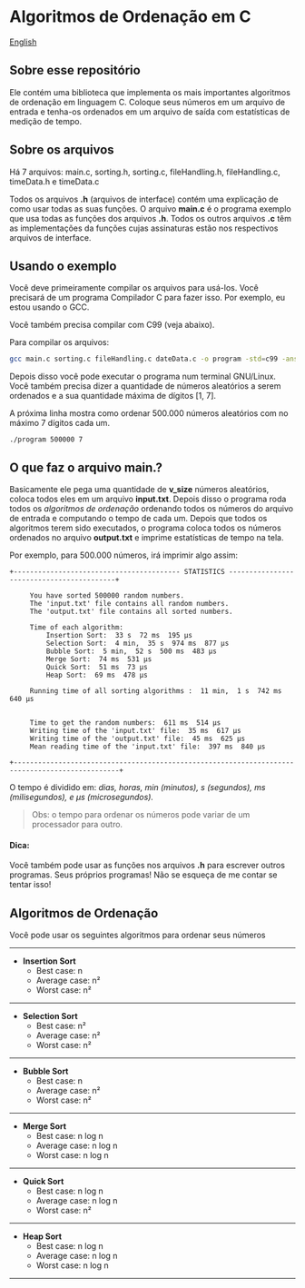 # Algoritmos de Ordenação em C
<a href="https://github.com/lucaslopespj/c-sorting-algorithms#readme">English</a>

## Sobre esse repositório

Ele contém uma biblioteca que implementa os mais importantes algoritmos de ordenação em linguagem C. Coloque seus números em um arquivo de entrada e tenha-os ordenados em um arquivo de saída com estatísticas de medição de tempo.

## Sobre os arquivos
Há 7 arquivos: main.c, sorting.h, sorting.c, fileHandling.h, fileHandling.c, timeData.h e timeData.c

Todos os arquivos **.h** (arquivos de interface) contém uma explicação de como usar todas as suas funções. O arquivo **main.c** é o programa exemplo que usa todas as funções dos arquivos **.h**. Todos os outros arquivos **.c** têm as implementações da funções cujas assinaturas estão nos respectivos arquivos de interface.


## Usando o exemplo
Você deve primeiramente compilar os arquivos para usá-los. Você precisará de um programa Compilador C para fazer isso. Por exemplo, eu estou usando o GCC.

Você também precisa compilar com C99 (veja abaixo).

Para compilar os arquivos:

```bash
gcc main.c sorting.c fileHandling.c dateData.c -o program -std=c99 -ansi -pedantic -O2 -lm 
```

Depois disso você pode executar o programa num terminal GNU/Linux. Você também precisa dizer a quantidade de números aleatórios a serem ordenados e a sua quantidade máxima de dígitos [1, 7].

A próxima linha mostra como ordenar 500.000 números aleatórios com no máximo 7 dígitos cada um.
```
./program 500000 7
```

## O que faz o arquivo main.?
Basicamente ele pega uma quantidade de **v_size** números aleatórios, coloca todos eles em um arquivo **input.txt**. Depois disso o programa roda todos os _algoritmos de ordenação_ ordenando todos os números do arquivo de entrada e computando o tempo de cada um.
Depois que todos os algoritmos terem sido executados, o programa coloca todos os números ordenados no arquivo **output.txt** e imprime estatísticas de tempo na tela.

Por exemplo, para 500.000 números, irá imprimir algo assim:

    +----------------------------------------- STATISTICS ------------------------------------------+

         You have sorted 500000 random numbers.
         The 'input.txt' file contains all random numbers.
         The 'output.txt' file contains all sorted numbers.

         Time of each algorithm:
             Insertion Sort:  33 s  72 ms  195 µs
             Selection Sort:  4 min,  35 s  974 ms  877 µs
             Bubble Sort:  5 min,  52 s  500 ms  483 µs
             Merge Sort:  74 ms  531 µs
             Quick Sort:  51 ms  73 µs
             Heap Sort:  69 ms  478 µs

         Running time of all sorting algorithms :  11 min,  1 s  742 ms  640 µs


         Time to get the random numbers:  611 ms  514 µs
         Writing time of the 'input.txt' file:  35 ms  617 µs
         Writing time of the 'output.txt' file:  45 ms  625 µs
         Mean reading time of the 'input.txt' file:  397 ms  840 µs

    +------------------------------------------------------------------------------------------------+



O tempo é dividido em: _dias, horas, min (minutos), s (segundos), ms (milisegundos), e µs (microsegundos)._

> Obs: o tempo para ordenar os números pode variar de  um processador para outro.

#### Dica:
Você também pode usar as funções nos arquivos **.h** para escrever outros programas. Seus próprios programas! Não se esqueça de me contar se tentar isso!


## Algoritmos de Ordenação
Você pode usar os seguintes algoritmos para ordenar seus números

---
- **Insertion Sort** 
    - Best case: n
    - Average case: n²
    - Worst case: n²
---
- **Selection Sort**
    - Best case: n²
    - Average case: n²
    - Worst case: n²
---
- **Bubble Sort**
    - Best case: n
    - Average case: n²
    - Worst case: n²
---
- **Merge Sort**
    - Best case: n log n
    - Average case: n log n
    - Worst case: n log n
---
- **Quick Sort**
    - Best case: n log n
    - Average case: n log n
    - Worst case: n²
---
- **Heap Sort**
    - Best case: n log n
    - Average case: n log n
    - Worst case: n log n
---